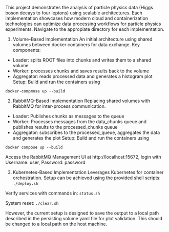 This project demonstrates the analysis of particle physics data (Higgs boson decays to four leptons) using scalable architectures. Each implementation showcases how modern cloud and containerization technologies can optimize data processing workflows for particle physics experiments. Navigate to the appropiate directory for each implementation.

1. Volume-Based Implementation
An initial architecture using shared volumes between docker containers for data exchange. Key components:
- Loader: splits ROOT files into chunks and writes them to a shared volume
- Worker: processes chunks and saves results back to the volume
- Aggregator: reads processed data and generates a histogram plot
Setup: Build and run the containers using

`docker-compmose up --build`

2. RabbitMQ-Based Implementation
Replacing shared volumes with RabbitMQ for inter-process communication.
- Loader: Publishes chunks as messages to the queue
- Worker: Processes messages from the data_chunks queue and publishes results to the processed_chunks queue
- Aggregator: subscribes to the processed_queue, aggregates the data and generates the plot
Setup: Build and run the containers using

`docker compose up --build`

Access the RabbitMQ Management UI at http://localhost:15672, login with Username: user, Password: password

3. Kubernetes-Based Implementation
Leverages Kubernetes for container orchestration. Setup can be achieved using the provided shell scripts:
`./deploy.sh`

Verify services with commands in: `status.sh`

System reset: `./clear.sh`

However, the current setup is designed to save the output to a local path described in the persisting volume yaml file for plot validation. This should be changed to a local path on the host machine.
